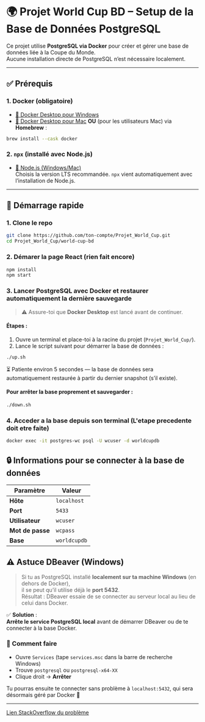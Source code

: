 # 🌍 Projet World Cup BD – Setup de la Base de Données PostgreSQL

Ce projet utilise **PostgreSQL via Docker** pour créer et gérer une base de données liée à la Coupe du Monde.  
Aucune installation directe de PostgreSQL n’est nécessaire localement.

---

## ✅ Prérequis

### 1. Docker (obligatoire)
- [🔗 Docker Desktop pour Windows](https://www.docker.com/products/docker-desktop/)
- [🔗 Docker Desktop pour Mac](https://www.docker.com/products/docker-desktop/)
**OU** (pour les utilisateurs Mac) via **Homebrew** :
```bash
brew install --cask docker
```



### 2. `npx` (installé avec Node.js)
- [🔗 Node.js (Windows/Mac)](https://nodejs.org/)  
  Choisis la version LTS recommandée. `npx` vient automatiquement avec l’installation de Node.js.

---

## 🚀 Démarrage rapide

### 1. **Clone le repo**
```bash
git clone https://github.com/ton-compte/Projet_World_Cup.git
cd Projet_World_Cup/world-cup-bd
````
### 2. Démarer la page React (rien fait encore)
```bash
npm install
npm start
```



### 3. Lancer PostgreSQL avec Docker et restaurer automatiquement la dernière sauvegarde

> ⚠️ Assure-toi que **Docker Desktop** est lancé avant de continuer.

#### Étapes :

1. Ouvre un terminal et place-toi à la racine du projet (`Projet_World_Cup/`).
2. Lance le script suivant pour démarrer la base de données :

```bash
./up.sh
```


⏳ Patiente environ 5 secondes — la base de données sera automatiquement restaurée à partir du dernier snapshot (s’il existe).

#### Pour arrêter la base proprement et sauvegarder :

```bash
./down.sh
```


### 4. Acceder a la base depuis son terminal (L'etape precedente doit etre faite)

```bash
docker exec -it postgres-wc psql -U wcuser -d worldcupdb
```

## 🔒 Informations pour se connecter à la base de données

| Paramètre       | Valeur        |
|------------------|---------------|
| **Hôte**         | `localhost`   |
| **Port**         | `5433`        |
| **Utilisateur**  | `wcuser`      |
| **Mot de passe** | `wcpass`      |
| **Base**         | `worldcupdb`  |

## ⚠️ Astuce DBeaver (Windows)

> Si tu as PostgreSQL installé **localement sur ta machine Windows** (en dehors de Docker),  
> il se peut qu’il utilise déjà le **port 5432**.  
> Résultat : DBeaver essaie de se connecter au serveur local au lieu de celui dans Docker.

✅ **Solution** :  
**Arrête le service PostgreSQL local** avant de démarrer DBeaver ou de te connecter à la base Docker.

### 📌 Comment faire

- Ouvre `Services` (tape `services.msc` dans la barre de recherche Windows)
- Trouve `postgresql` ou `postgresql-x64-XX`
- Clique droit → **Arrêter**

Tu pourras ensuite te connecter sans problème à `localhost:5432`, qui sera désormais géré par Docker 🐳

---

[Lien StackOverflow du problème](https://stackoverflow.com/questions/74182080/docker-compose-w-postgresql-psql-password-authentication-failed)




